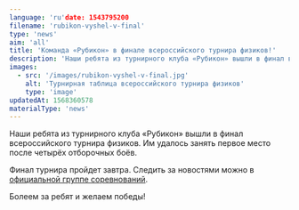 ```yaml
---
language: 'ru'date: 1543795200
filename: 'rubikon-vyshel-v-final'
type: 'news'
aim: 'all'
title: 'Команда «Рубикон» в финале всероссийского турнира физиков!'
description: 'Наши ребята из турнирного клуба «Рубикон» вышли в финал всероссийского турнира физиков.'
images:
  - src: '/images/rubikon-vyshel-v-final.jpg'
    alt: 'Турнирная таблица всероссийского турнира физиков'
    type: 'image'
updatedAt: 1568360578
materialType: 'news'
---
```

Наши ребята из турнирного клуба «Рубикон» вышли в финал всероссийского турнира физиков. Им удалось занять первое место после четырёх отборочных боёв.

Финал турнира пройдет завтра. Следить за новостями можно в [официальной группе соревнований](https://vk.com/vstf2018).

Болеем за ребят и желаем победы!
